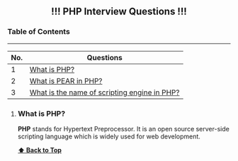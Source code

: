 <h2 align="center"> !!! PHP Interview Questions !!! </h2>

### Table of Contents

---

| No. | Questions                                                                                    |
| --- | -------------------------------------------------------------------------------------------- |
| 1   | [What is PHP?](#what-is-PHP)                                                                 |
| 2   | [What is PEAR in PHP?](#what-is-pear-in-php)                                                 |
| 3   | [What is the name of scripting engine in PHP?](#what-is-the-name-of-scripting-engine-in-php) |

1.  ### What is PHP?

    **PHP** stands for Hypertext Preprocessor. It is an open source server-side scripting language which is widely used for web development.

    **[⬆ Back to Top](#table-of-contents)**
